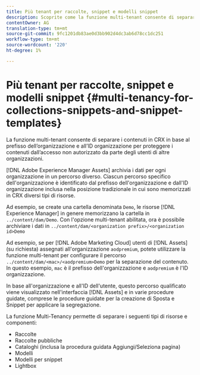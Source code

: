 ```yaml
---
title: Più tenant per raccolte, snippet e modelli snippet
description: Scoprite come la funzione multi-tenant consente di separare i contenuti nell'archivio CRX in base all'organizzazione del cliente per impedire accessi non autorizzati.
contentOwner: AG
translation-type: tm+mt
source-git-commit: 9fc1201db83ae0d3bb902d4dc3ab6d78cc1dc251
workflow-type: tm+mt
source-wordcount: '220'
ht-degree: 1%

---
```



# Più tenant per raccolte, snippet e modelli snippet {#multi-tenancy-for-collections-snippets-and-snippet-templates}

La funzione multi-tenant consente di separare i contenuti in CRX in base al prefisso dell’organizzazione e all’ID organizzazione per proteggere i contenuti dall’accesso non autorizzato da parte degli utenti di altre organizzazioni.

[!DNL Adobe Experience Manager Assets] archivia i dati per ogni organizzazione in un percorso diverso. Ciascun percorso specifico dell&#39;organizzazione è identificato dal prefisso dell&#39;organizzazione e dall&#39;ID organizzazione
inclusa nella posizione tradizionale in cui sono memorizzati in CRX diversi tipi di risorse.

Ad esempio, se create una cartella denominata `Demo`, le risorse [!DNL Experience Manager] in genere memorizzano la cartella in `../content/dam/Demo`. Con l&#39;opzione multi-tenant abilitata, ora è possibile archiviare i dati in `../content/dam/<organization prefix>/<organization id>Demo`

Ad esempio, se per [!DNL Adobe Marketing Cloud] utenti di [!DNL Assets] (su richiesta) assegnati all&#39;organizzazione `aodpremium`, potete utilizzare la funzione multi-tenant per configurare il percorso `../content/dam/<mac>/<aodpremium>Demo` per la separazione del contenuto. In questo esempio, `mac` è il prefisso dell&#39;organizzazione e `aodpremium` è l&#39;ID organizzazione.

In base all&#39;organizzazione e all&#39;ID dell&#39;utente, questo percorso qualificato viene visualizzato nell&#39;interfaccia [!DNL Assets] e in varie procedure guidate, comprese le procedure guidate per la creazione di Sposta e Snippet per applicare la segregazione.

La funzione Multi-Tenancy permette di separare i seguenti tipi di risorse e componenti:

* Raccolte
* Raccolte pubbliche
* Cataloghi (inclusa la procedura guidata Aggiungi/Seleziona pagina)
* Modelli
* Modelli per snippet
* Lightbox
